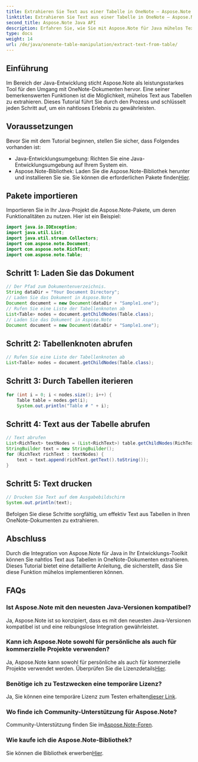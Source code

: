 ```yaml
---
title: Extrahieren Sie Text aus einer Tabelle in OneNote – Aspose.Note
linktitle: Extrahieren Sie Text aus einer Tabelle in OneNote – Aspose.Note
second_title: Aspose.Note Java API
description: Erfahren Sie, wie Sie mit Aspose.Note für Java mühelos Text aus Tabellen in OneNote extrahieren. Befolgen Sie unsere Schritt-für-Schritt-Anleitung für eine nahtlose Integration.
type: docs
weight: 14
url: /de/java/onenote-table-manipulation/extract-text-from-table/
---
```

## Einführung
Im Bereich der Java-Entwicklung sticht Aspose.Note als leistungsstarkes Tool für den Umgang mit OneNote-Dokumenten hervor. Eine seiner bemerkenswerten Funktionen ist die Möglichkeit, mühelos Text aus Tabellen zu extrahieren. Dieses Tutorial führt Sie durch den Prozess und schlüsselt jeden Schritt auf, um ein nahtloses Erlebnis zu gewährleisten.
## Voraussetzungen
Bevor Sie mit dem Tutorial beginnen, stellen Sie sicher, dass Folgendes vorhanden ist:
- Java-Entwicklungsumgebung: Richten Sie eine Java-Entwicklungsumgebung auf Ihrem System ein.
-  Aspose.Note-Bibliothek: Laden Sie die Aspose.Note-Bibliothek herunter und installieren Sie sie. Sie können die erforderlichen Pakete finden[Hier](https://releases.aspose.com/note/java/).
## Pakete importieren
Importieren Sie in Ihr Java-Projekt die Aspose.Note-Pakete, um deren Funktionalitäten zu nutzen. Hier ist ein Beispiel:
```java
import java.io.IOException;
import java.util.List;
import java.util.stream.Collectors;
import com.aspose.note.Document;
import com.aspose.note.RichText;
import com.aspose.note.Table;
```
## Schritt 1: Laden Sie das Dokument
```java
// Der Pfad zum Dokumentenverzeichnis.
String dataDir = "Your Document Directory";
// Laden Sie das Dokument in Aspose.Note
Document document = new Document(dataDir + "Sample1.one");
// Rufen Sie eine Liste der Tabellenknoten ab
List<Table> nodes = document.getChildNodes(Table.class);
// Laden Sie das Dokument in Aspose.Note
Document document = new Document(dataDir + "Sample1.one");
```
## Schritt 2: Tabellenknoten abrufen
```java
// Rufen Sie eine Liste der Tabellenknoten ab
List<Table> nodes = document.getChildNodes(Table.class);
```
## Schritt 3: Durch Tabellen iterieren
```java
for (int i = 0; i < nodes.size(); i++) {
    Table table = nodes.get(i);
    System.out.println("Table # " + i);
```
## Schritt 4: Text aus der Tabelle abrufen
```java
// Text abrufen
List<RichText> textNodes = (List<RichText>) table.getChildNodes(RichText.class);
StringBuilder text = new StringBuilder();
for (RichText richText : textNodes) {
    text = text.append(richText.getText().toString());
}
```
## Schritt 5: Text drucken
```java
// Drucken Sie Text auf dem Ausgabebildschirm
System.out.println(text);
```
Befolgen Sie diese Schritte sorgfältig, um effektiv Text aus Tabellen in Ihren OneNote-Dokumenten zu extrahieren.
## Abschluss
Durch die Integration von Aspose.Note für Java in Ihr Entwicklungs-Toolkit können Sie nahtlos Text aus Tabellen in OneNote-Dokumenten extrahieren. Dieses Tutorial bietet eine detaillierte Anleitung, die sicherstellt, dass Sie diese Funktion mühelos implementieren können.
## FAQs
### Ist Aspose.Note mit den neuesten Java-Versionen kompatibel?
Ja, Aspose.Note ist so konzipiert, dass es mit den neuesten Java-Versionen kompatibel ist und eine reibungslose Integration gewährleistet.
### Kann ich Aspose.Note sowohl für persönliche als auch für kommerzielle Projekte verwenden?
 Ja, Aspose.Note kann sowohl für persönliche als auch für kommerzielle Projekte verwendet werden. Überprüfen Sie die Lizenzdetails[Hier](https://purchase.aspose.com/buy).
### Benötige ich zu Testzwecken eine temporäre Lizenz?
 Ja, Sie können eine temporäre Lizenz zum Testen erhalten[dieser Link](https://purchase.aspose.com/temporary-license/).
### Wo finde ich Community-Unterstützung für Aspose.Note?
 Community-Unterstützung finden Sie im[Aspose.Note-Foren](https://forum.aspose.com/c/note/28).
### Wie kaufe ich die Aspose.Note-Bibliothek?
 Sie können die Bibliothek erwerben[Hier](https://purchase.aspose.com/buy).